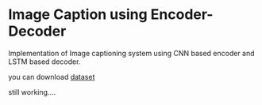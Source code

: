 # Image Caption using Encoder-Decoder 

Implementation of Image captioning system using CNN based encoder and LSTM based decoder.

you can download [dataset]( https://drive.google.com/file/d/1FMVcFM78XZE1KE1rIkGBpCdcdI58S1LB/view?usp=sharing)

still working....